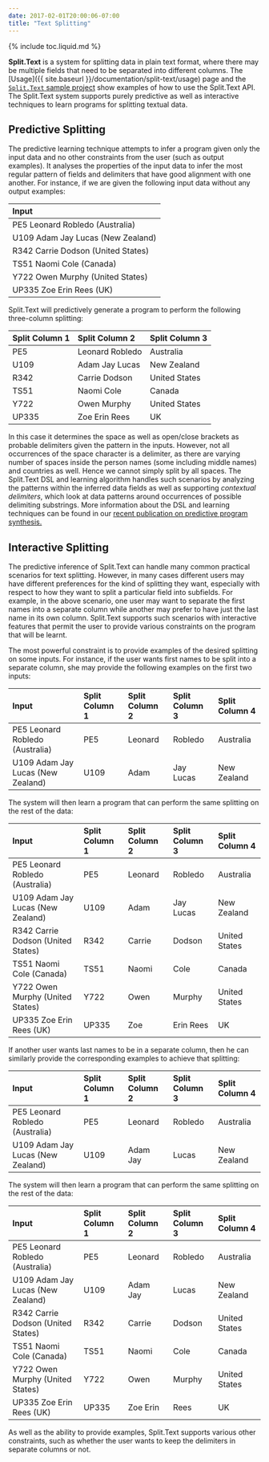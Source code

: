 ```yaml
---
date: 2017-02-01T20:00:06-07:00
title: "Text Splitting"
---
```

{% include toc.liquid.md %}

**Split.Text** is a system for splitting data in plain text format, where there may be multiple fields that need to be separated into different columns. The [Usage]({{ site.baseurl }}/documentation/split-text/usage) page and the [`Split.Text` sample project](https://github.com/Microsoft/prose/tree/master/Split.Text) show examples of how to use the Split.Text API. The Split.Text system supports purely predictive as well as interactive techniques to learn programs for splitting textual data. 

## Predictive Splitting

The predictive learning technique attempts to infer a program given only the input data and no other constraints from the user (such as output examples). It analyses the properties of the input data to infer the most regular pattern of fields and delimiters that have good alignment with one another. For instance, if we are given the following input data without any output examples:

| Input                               | 
|:------------------------------------|
| PE5 Leonard Robledo (Australia)     |
| U109 Adam Jay Lucas (New Zealand) |
| R342 Carrie Dodson (United States)  |
| TS51 Naomi Cole (Canada)            |
| Y722 Owen Murphy (United States)              |
| UP335 Zoe Erin Rees (UK)            |


Split.Text will predictively generate a program to perform the following three-column splitting:

| Split Column 1    | Split Column 2    | Split Column 3               |
|:--------------|:----------------------|:----------------------|
|       PE5     |       Leonard Robledo |       Australia       |
|       U109    |       Adam Jay Lucas  |       New Zealand   |
|       R342    |       Carrie Dodson   |       United States   |
|       TS51    |       Naomi Cole      |       Canada          |
|       Y722    |       Owen Murphy     |       United States             |
|       UP335   |       Zoe Erin Rees   |       UK              |

In this case it determines the space as well as open/close brackets as probable delimiters given the pattern in the inputs. However, not all occurrences of the space character is a delimiter, as there are varying number of spaces inside the person names (some including middle names) and countries as well. Hence we cannot simply split by all spaces. The Split.Text DSL and learning algorithm handles such scenarios by analyzing the patterns within the inferred data fields as well as supporting *contextual delimiters*, which look at data patterns around occurrences of possible delimiting substrings. More information about the DSL and learning techniques can be found in our [recent publication on predictive program synthesis.](https://research.microsoft.com/en-us/um/people/sumitg/pubs/aaai17.pdf)

## Interactive Splitting

The predictive inference of Split.Text can handle many common practical scenarios for text splitting. However, in many cases different users may have different preferences for the kind of splitting they want, especially with respect to how they want to split a particular field into subfields. For example, in the above scenario, one user may want to separate the first names into a separate column while another may prefer to have just the last name in its own column. Split.Text supports such scenarios with interactive features that permit the user to provide various constraints on the program that will be learnt. 

The most powerful constraint is to provide examples of the desired splitting on some inputs. For instance, if the user wants first names to be split into a separate column, she may provide the following examples on the first two inputs:

| Input                               | Split Column 1    | Split Column 2    | Split Column 3 | Split Column 4 |
|:------------------------------------|:--------------|:----------------------|:----------------------|:------|
| PE5 Leonard Robledo (Australia)     |      PE5     |       Leonard |       Robledo |       Australia       |
| U109 Adam Jay Lucas (New Zealand) |      U109    |       Adam    |       Jay Lucas       |       New Zealand   |

The system will then learn a program that can perform the same splitting on the rest of the data:

| Input                               | Split Column 1    | Split Column 2    | Split Column 3 | Split Column 4 |
|:------------------------------------|:--------------|:----------------------|:----------------------|:------|
| PE5 Leonard Robledo (Australia)     |      PE5     |       Leonard |       Robledo |       Australia       |
| U109 Adam Jay Lucas (New Zealand) |      U109    |       Adam    |       Jay Lucas       |       New Zealand   |
| R342 Carrie Dodson (United States)  |       R342    |       Carrie  |       Dodson  |       United States   |
| TS51 Naomi Cole (Canada)            |TS51    |       Naomi   |       Cole    |       Canada  |
| Y722 Owen Murphy (United States)              |Y722    |       Owen    |       Murphy  |       United States     |
| UP335 Zoe Erin Rees (UK)            | UP335   |       Zoe     |       Erin Rees       |       UK      |


If another user wants last names to be in a separate column, then he can similarly provide the corresponding examples to achieve that splitting:

| Input                               | Split Column 1    | Split Column 2    | Split Column 3 | Split Column 4 |
|:------------------------------------|:--------------|:----------------------|:----------------------|:------|
| PE5 Leonard Robledo (Australia)     |      PE5     |       Leonard |       Robledo |       Australia       |
| U109 Adam Jay Lucas (New Zealand) |      U109    |       Adam Jay   |       Lucas       |       New Zealand   |

The system will then learn a program that can perform the same splitting on the rest of the data:

| Input                               | Split Column 1    | Split Column 2    | Split Column 3 | Split Column 4 |
|:------------------------------------|:--------------|:----------------------|:----------------------|:------|
| PE5 Leonard Robledo (Australia)     |      PE5     |       Leonard |       Robledo |       Australia       |
| U109 Adam Jay Lucas (New Zealand) |      U109    |       Adam Jay  |       Lucas       |       New Zealand   |
| R342 Carrie Dodson (United States)  |       R342    |       Carrie  |       Dodson  |       United States   |
| TS51 Naomi Cole (Canada)            |TS51    |       Naomi   |       Cole    |       Canada  |
| Y722 Owen Murphy (United States)              |Y722    |       Owen    |       Murphy  |       United States     |
| UP335 Zoe Erin Rees (UK)            | UP335   |       Zoe Erin    |       Rees       |       UK      |


As well as the ability to provide examples, Split.Text supports various other constraints, such as whether the user wants to keep the delimiters in separate columns or not. 
